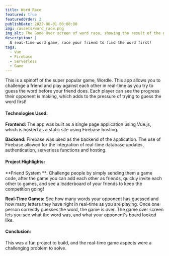 ```yaml
---
title: Word Race
featured: true
featuredOrder: 2
publishDate: 2022-06-01 00:00:00
img: /assets/word_race.png
img_alt: The Game Over screen of word race, showing the result of the game, and the players' boards
description: |
  A real-time word game, race your friend to find the word first!
tags:
  - Vue
  - Firebase
  - Serverless
  - Game
---
```


This is a spinoff of the super popular game, Wordle. This app allows you to challenge a friend and play against each other in real-time as you try to guess the word before your friend does. Each player can see the progress their opponent is making, which adds to the pressure of trying to guess the word first! 

#### Technologies Used:

**Frontend:** The app was built as a single page application using Vue.js, which is hosted as a static site using Firebase hosting.

**Backend:** Firebase was used as the backend of the application. The use of Firebase allowed for the integration of real-time database updates, authentication, serverless functions and hosting.

#### Project Highlights:

**Friend System **: Challenge people by simply sending them a game code, after the game you can add each other as friends, quickly invite each other to games, and see a leaderboard of your friends to keep the competition going!

**Real-Time Games:** See how many words your opponent has guessed and how many letters they have right in real-time as you are playing. Once one person correctly guesses the word, the game is over. The game over screen lets you see what the word was, and what your opponent's board looked like.

#### Conclusion:

This was a fun project to build, and the real-time game aspects were a challenging problem to solve.
